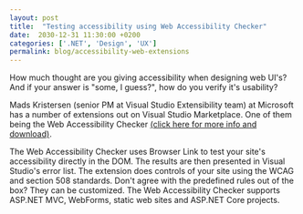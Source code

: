 ```yaml
---
layout: post
title:  "Testing accessibility using Web Accessibility Checker"
date:  2030-12-31 11:30:00 +0200
categories: ['.NET', 'Design', 'UX']
permalink: blog/accessibility-web-extensions
---
```

How much thought are you giving accessibility when designing web UI's? And if your answer is "some, I guess?",
how do you verify it's usability?

Mads Kristersen (senior PM at Visual Studio Extensibility team) at Microsoft has a number of extensions
out on Visual Studio Marketplace. One of them being the Web Accessibility Checker [(click here for more info and download)][wac].

The Web Accessibility Checker uses Browser Link to test your site's accessibility directly in the DOM. The results
are then presented in Visual Studio's error list. The extension does controls of your site using the WCAG and section
508 standards. Don't agree with the predefined rules out of the box? They can be customized. The Web Accessibility Checker
supports ASP.NET MVC, WebForms, static web sites and ASP.NET Core projects.



[wac]: https://marketplace.visualstudio.com/items?itemName=MadsKristensen.WebAccessibilityChecker
